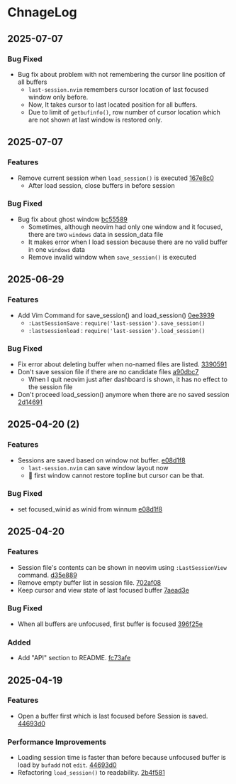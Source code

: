 # ChnageLog

## 2025-07-07

### Bug Fixed
- Bug fix about problem with not remembering the cursor line position of all buffers
	- `last-session.nvim` remembers cursor location of last focused window only before.
	- Now, It takes cursor to last located position for all buffers.
	- Due to limit of `getbufinfo()`, row number of cursor location which are not shown at last window is restored only.

## 2025-07-07

### Features
- Remove current session when `load_session()` is executed [167e8c0](https://github.com/Jaehaks/last-session.nvim/commit/167e8c01b0c033ce2427a05197b05d7640d63e05)
	- After load session, close buffers in before session

### Bug Fixed
- Bug fix about ghost window [bc55589](https://github.com/Jaehaks/last-session.nvim/commit/bc555899dc877756e44af0b3f69017ddd9c66f52)
	- Sometimes, although neovim had only one window and it focused, there are two `windows` data in session_data file
	- It makes error when I load session because there are no valid buffer in one `windows` data
	- Remove invalid window when `save_session()` is executed

## 2025-06-29

### Features
- Add Vim Command for save_session() and load_session() [0ee3939](https://github.com/Jaehaks/last-session.nvim/commit/0ee393979b39733d3717cd821308edd050c815fe)
	- `:LastSessionSave` : `require('last-session').save_session()`
	- `:lastsessionload` : `require('last-session').load_session()`

### Bug Fixed
- Fix error about deleting buffer when no-named files are listed. [3390591](https://github.com/Jaehaks/last-session.nvim/commit/339059128940fba84d3cb2352f75f7d976f58312)
- Don't save session file if there are no candidate files [a90dbc7](https://github.com/Jaehaks/last-session.nvim/commit/a90dbc7d2f6b00d84214a2abc598a95d378c3e4a)
	- When I quit neovim just after dashboard is shown, it has no effect to the session file
- Don't proceed load_session() anymore when there are no saved session [2d14691](https://github.com/Jaehaks/last-session.nvim/commit/2d146911f96fd3a3559f072ca8af0d1bc1817101)

## 2025-04-20 (2)

### Features
- Sessions are saved based on window not buffer. [e08d1f8](https://github.com/Jaehaks/last-session.nvim/commit/e08d1f86571b753161d1fae80d6c616f2707faf5)
	- `last-session.nvim` can save window layout now
	-  first window cannot restore topline but cursor can be that.

### Bug Fixed
- set focused_winid as winid from winnum [e08d1f8](https://github.com/Jaehaks/last-session.nvim/commit/e08d1f86571b753161d1fae80d6c616f2707faf5)

## 2025-04-20

### Features
- Session file's contents can be shown in neovim using `:LastSessionView` command. [d35e889](https://github.com/Jaehaks/last-session.nvim/commit/d35e889e8a5db1460ea60a0ade4a116227cfd7ba)
- Remove empty buffer list in session file. [702af08](https://github.com/Jaehaks/last-session.nvim/commit/702af0850529c51611256d848b6edbf1cbd96742)
- Keep cursor and view state of last focused buffer [7aead3e](https://github.com/Jaehaks/last-session.nvim/commit/7aead3e6799f42bb30a161bef0b67f9308dde395)

### Bug Fixed
- When all buffers are unfocused, first buffer is focused [396f25e](https://github.com/Jaehaks/last-session.nvim/commit/396f25eac16442df14e674704ad56a7a56371b0f)

### Added
- Add "API" section to README. [fc73afe](https://github.com/Jaehaks/last-session.nvim/commit/fc73afefe9b306d6c5a39921a7489a8ca2be7693)


## 2025-04-19

### Features
- Open a buffer first which is last focused before Session is saved. [44693d0](https://github.com/Jaehaks/last-session.nvim/commit/44693d0de84d2f19097e9b1a1992cad3d754970e)

### Performance Improvements
- Loading session time is faster than before because unfocused buffer is load by `bufadd` not `edit`. [44693d0](https://github.com/Jaehaks/last-session.nvim/commit/44693d0de84d2f19097e9b1a1992cad3d754970e)
- Refactoring `load_session()` to readability. [2b4f581](https://github.com/Jaehaks/last-session.nvim/commit/2b4f58168e83c346d3d21aadae0004b6a84c233b)


